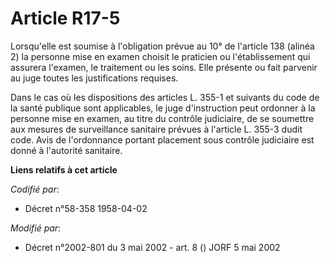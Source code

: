 # Article R17-5

Lorsqu'elle est soumise à l'obligation prévue au 10° de l'article 138 (alinéa 2) la personne mise en examen choisit le
praticien ou l'établissement qui assurera l'examen, le traitement ou les soins. Elle présente ou fait parvenir au juge toutes
les justifications requises.

Dans le cas où les dispositions des articles L. 355-1 et suivants du code de la santé publique sont applicables, le juge
d'instruction peut ordonner à la personne mise en examen, au titre du contrôle judiciaire, de se soumettre aux mesures de
surveillance sanitaire prévues à l'article L. 355-3 dudit code. Avis de l'ordonnance portant placement sous contrôle
judiciaire est donné à l'autorité sanitaire.

**Liens relatifs à cet article**

_Codifié par_:

  - Décret n°58-358 1958-04-02

_Modifié par_:

  - Décret n°2002-801 du 3 mai 2002 - art. 8 () JORF 5 mai 2002
